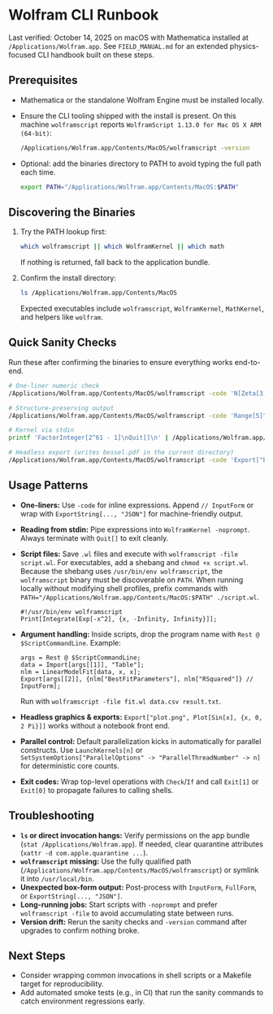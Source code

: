 # Wolfram CLI Runbook

Last verified: October 14, 2025 on macOS with Mathematica installed at `/Applications/Wolfram.app`. See `FIELD_MANUAL.md` for an extended physics-focused CLI handbook built on these steps.

## Prerequisites

- Mathematica or the standalone Wolfram Engine must be installed locally.
- Ensure the CLI tooling shipped with the install is present. On this machine `wolframscript` reports `WolframScript 1.13.0 for Mac OS X ARM (64-bit)`:

  ```sh
  /Applications/Wolfram.app/Contents/MacOS/wolframscript -version
  ```

- Optional: add the binaries directory to PATH to avoid typing the full path each time.

  ```sh
  export PATH="/Applications/Wolfram.app/Contents/MacOS:$PATH"
  ```

## Discovering the Binaries

1. Try the PATH lookup first:

   ```sh
   which wolframscript || which WolframKernel || which math
   ```

   If nothing is returned, fall back to the application bundle.

2. Confirm the install directory:

   ```sh
   ls /Applications/Wolfram.app/Contents/MacOS
   ```

   Expected executables include `wolframscript`, `WolframKernel`, `MathKernel`, and helpers like `wolfram`.

## Quick Sanity Checks

Run these after confirming the binaries to ensure everything works end-to-end.

```sh
# One-liner numeric check
/Applications/Wolfram.app/Contents/MacOS/wolframscript -code 'N[Zeta[3], 50]'

# Structure-preserving output
/Applications/Wolfram.app/Contents/MacOS/wolframscript -code 'Range[5]^2 // InputForm'

# Kernel via stdin
printf 'FactorInteger[2^61 - 1]\nQuit[]\n' | /Applications/Wolfram.app/Contents/MacOS/WolframKernel -noprompt

# Headless export (writes bessel.pdf in the current directory)
/Applications/Wolfram.app/Contents/MacOS/wolframscript -code 'Export["bessel.pdf", Plot[BesselJ[0,x], {x,0,30}]]'
```

## Usage Patterns

- **One-liners:** Use `-code` for inline expressions. Append `// InputForm` or wrap with `ExportString[..., "JSON"]` for machine-friendly output.
- **Reading from stdin:** Pipe expressions into `WolframKernel -noprompt`. Always terminate with `Quit[]` to exit cleanly.
- **Script files:** Save `.wl` files and execute with `wolframscript -file script.wl`. For executables, add a shebang and `chmod +x script.wl`. Because the shebang uses `/usr/bin/env wolframscript`, the `wolframscript` binary must be discoverable on `PATH`. When running locally without modifying shell profiles, prefix commands with `PATH="/Applications/Wolfram.app/Contents/MacOS:$PATH" ./script.wl`.

  ```wl
  #!/usr/bin/env wolframscript
  Print[Integrate[Exp[-x^2], {x, -Infinity, Infinity}]];
  ```

- **Argument handling:** Inside scripts, drop the program name with `Rest @ $ScriptCommandLine`. Example:

  ```wl
  args = Rest @ $ScriptCommandLine;
  data = Import[args[[1]], "Table"];
  nlm = LinearModelFit[data, x, x];
  Export[args[[2]], {nlm["BestFitParameters"], nlm["RSquared"]} // InputForm];
  ```

  Run with `wolframscript -file fit.wl data.csv result.txt`.

- **Headless graphics & exports:** `Export["plot.png", Plot[Sin[x], {x, 0, 2 Pi}]]` works without a notebook front end.
- **Parallel control:** Default parallelization kicks in automatically for parallel constructs. Use `LaunchKernels[n]` or `SetSystemOptions["ParallelOptions" -> "ParallelThreadNumber" -> n]` for deterministic core counts.
- **Exit codes:** Wrap top-level operations with `Check`/`If` and call `Exit[1]` or `Exit[0]` to propagate failures to calling shells.

## Troubleshooting

- **`ls` or direct invocation hangs:** Verify permissions on the app bundle (`stat /Applications/Wolfram.app`). If needed, clear quarantine attributes (`xattr -d com.apple.quarantine ...`).
- **`wolframscript` missing:** Use the fully qualified path (`/Applications/Wolfram.app/Contents/MacOS/wolframscript`) or symlink it into `/usr/local/bin`.
- **Unexpected box-form output:** Post-process with `InputForm`, `FullForm`, or `ExportString[..., "JSON"]`.
- **Long-running jobs:** Start scripts with `-noprompt` and prefer `wolframscript -file` to avoid accumulating state between runs.
- **Version drift:** Rerun the sanity checks and `-version` command after upgrades to confirm nothing broke.

## Next Steps

- Consider wrapping common invocations in shell scripts or a Makefile target for reproducibility.
- Add automated smoke tests (e.g., in CI) that run the sanity commands to catch environment regressions early.
